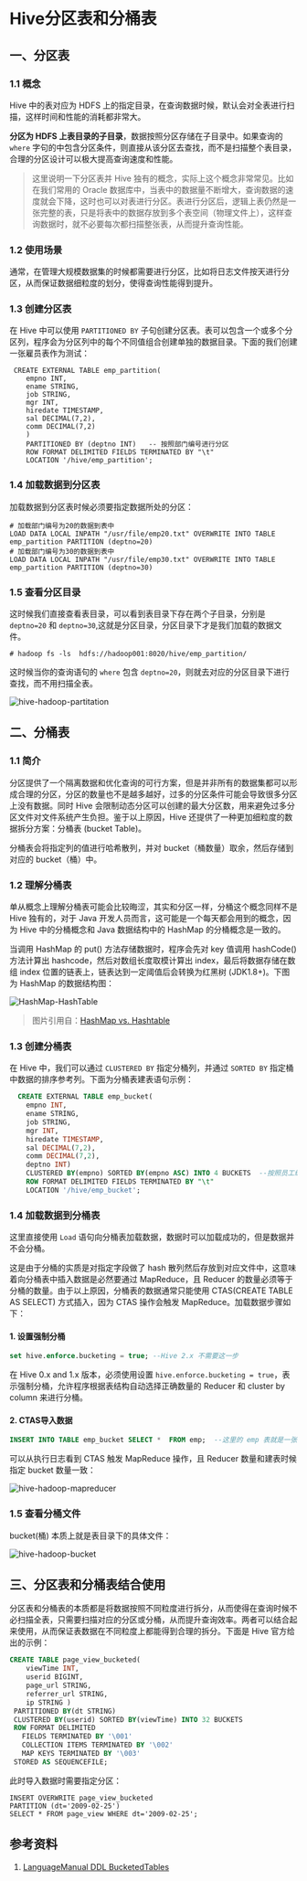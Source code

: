 # Hive分区表和分桶表


## 一、分区表

### 1.1 概念

Hive 中的表对应为 HDFS 上的指定目录，在查询数据时候，默认会对全表进行扫描，这样时间和性能的消耗都非常大。

**分区为 HDFS 上表目录的子目录**，数据按照分区存储在子目录中。如果查询的 `where` 字句的中包含分区条件，则直接从该分区去查找，而不是扫描整个表目录，合理的分区设计可以极大提高查询速度和性能。

>这里说明一下分区表并 Hive 独有的概念，实际上这个概念非常常见。比如在我们常用的 Oracle 数据库中，当表中的数据量不断增大，查询数据的速度就会下降，这时也可以对表进行分区。表进行分区后，逻辑上表仍然是一张完整的表，只是将表中的数据存放到多个表空间（物理文件上），这样查询数据时，就不必要每次都扫描整张表，从而提升查询性能。

### 1.2  使用场景

通常，在管理大规模数据集的时候都需要进行分区，比如将日志文件按天进行分区，从而保证数据细粒度的划分，使得查询性能得到提升。

### 1.3 创建分区表

在 Hive 中可以使用 `PARTITIONED BY` 子句创建分区表。表可以包含一个或多个分区列，程序会为分区列中的每个不同值组合创建单独的数据目录。下面的我们创建一张雇员表作为测试：

```shell
 CREATE EXTERNAL TABLE emp_partition(
    empno INT,
    ename STRING,
    job STRING,
    mgr INT,
    hiredate TIMESTAMP,
    sal DECIMAL(7,2),
    comm DECIMAL(7,2)
    )
    PARTITIONED BY (deptno INT)   -- 按照部门编号进行分区
    ROW FORMAT DELIMITED FIELDS TERMINATED BY "\t"
    LOCATION '/hive/emp_partition';
```

### 1.4 加载数据到分区表

加载数据到分区表时候必须要指定数据所处的分区：

```shell
# 加载部门编号为20的数据到表中
LOAD DATA LOCAL INPATH "/usr/file/emp20.txt" OVERWRITE INTO TABLE emp_partition PARTITION (deptno=20)
# 加载部门编号为30的数据到表中
LOAD DATA LOCAL INPATH "/usr/file/emp30.txt" OVERWRITE INTO TABLE emp_partition PARTITION (deptno=30)
```

### 1.5 查看分区目录

这时候我们直接查看表目录，可以看到表目录下存在两个子目录，分别是 `deptno=20` 和 `deptno=30`,这就是分区目录，分区目录下才是我们加载的数据文件。

```shell
# hadoop fs -ls  hdfs://hadoop001:8020/hive/emp_partition/
```

这时候当你的查询语句的 `where` 包含 `deptno=20`，则就去对应的分区目录下进行查找，而不用扫描全表。

<!-- <div align="center"> <img  src="https://gitee.com/heibaiying/BigData-Notes/raw/master/pictures/hive-hadoop-partitation.png"/> </div> -->
![hive-hadoop-partitation](/BigData-Notes/pictures/hive-hadoop-partitation.png)



## 二、分桶表

### 1.1 简介

分区提供了一个隔离数据和优化查询的可行方案，但是并非所有的数据集都可以形成合理的分区，分区的数量也不是越多越好，过多的分区条件可能会导致很多分区上没有数据。同时 Hive 会限制动态分区可以创建的最大分区数，用来避免过多分区文件对文件系统产生负担。鉴于以上原因，Hive 还提供了一种更加细粒度的数据拆分方案：分桶表 (bucket Table)。

分桶表会将指定列的值进行哈希散列，并对 bucket（桶数量）取余，然后存储到对应的 bucket（桶）中。

### 1.2 理解分桶表

单从概念上理解分桶表可能会比较晦涩，其实和分区一样，分桶这个概念同样不是 Hive 独有的，对于 Java 开发人员而言，这可能是一个每天都会用到的概念，因为 Hive 中的分桶概念和 Java 数据结构中的 HashMap 的分桶概念是一致的。

当调用 HashMap 的 put() 方法存储数据时，程序会先对 key 值调用 hashCode() 方法计算出 hashcode，然后对数组长度取模计算出 index，最后将数据存储在数组 index 位置的链表上，链表达到一定阈值后会转换为红黑树 (JDK1.8+)。下图为 HashMap 的数据结构图：

<!-- <div align="center"> <img width="600px"  src="https://gitee.com/heibaiying/BigData-Notes/raw/master/pictures/HashMap-HashTable.png"/> </div> -->
![HashMap-HashTable](/BigData-Notes/pictures/HashMap-HashTable.png)

> 图片引用自：[HashMap vs. Hashtable](http://www.itcuties.com/java/hashmap-hashtable/)

### 1.3 创建分桶表

在 Hive 中，我们可以通过 `CLUSTERED BY` 指定分桶列，并通过 `SORTED BY` 指定桶中数据的排序参考列。下面为分桶表建表语句示例：

```sql
  CREATE EXTERNAL TABLE emp_bucket(
    empno INT,
    ename STRING,
    job STRING,
    mgr INT,
    hiredate TIMESTAMP,
    sal DECIMAL(7,2),
    comm DECIMAL(7,2),
    deptno INT)
    CLUSTERED BY(empno) SORTED BY(empno ASC) INTO 4 BUCKETS  --按照员工编号散列到四个 bucket 中
    ROW FORMAT DELIMITED FIELDS TERMINATED BY "\t"
    LOCATION '/hive/emp_bucket';
```

### 1.4 加载数据到分桶表

这里直接使用 `Load` 语句向分桶表加载数据，数据时可以加载成功的，但是数据并不会分桶。

这是由于分桶的实质是对指定字段做了 hash 散列然后存放到对应文件中，这意味着向分桶表中插入数据是必然要通过 MapReduce，且 Reducer 的数量必须等于分桶的数量。由于以上原因，分桶表的数据通常只能使用 CTAS(CREATE TABLE AS SELECT) 方式插入，因为 CTAS 操作会触发 MapReduce。加载数据步骤如下：

#### 1. 设置强制分桶

```sql
set hive.enforce.bucketing = true; --Hive 2.x 不需要这一步
```
在 Hive 0.x and 1.x 版本，必须使用设置 `hive.enforce.bucketing = true`，表示强制分桶，允许程序根据表结构自动选择正确数量的 Reducer 和 cluster by  column 来进行分桶。

#### 2. CTAS导入数据

```sql
INSERT INTO TABLE emp_bucket SELECT *  FROM emp;  --这里的 emp 表就是一张普通的雇员表
```

可以从执行日志看到 CTAS 触发 MapReduce 操作，且 Reducer 数量和建表时候指定 bucket 数量一致：

<!-- <div align="center"> <img  src="https://gitee.com/heibaiying/BigData-Notes/raw/master/pictures/hive-hadoop-mapreducer.png"/> </div> -->
![hive-hadoop-mapreducer](/BigData-Notes/pictures/hive-hadoop-mapreducer.png)

### 1.5 查看分桶文件

bucket(桶) 本质上就是表目录下的具体文件：

<!-- <div align="center"> <img  src="https://gitee.com/heibaiying/BigData-Notes/raw/master/pictures/hive-hadoop-bucket.png"/> </div> -->
![hive-hadoop-bucket](/BigData-Notes/pictures/hive-hadoop-bucket.png)



## 三、分区表和分桶表结合使用

分区表和分桶表的本质都是将数据按照不同粒度进行拆分，从而使得在查询时候不必扫描全表，只需要扫描对应的分区或分桶，从而提升查询效率。两者可以结合起来使用，从而保证表数据在不同粒度上都能得到合理的拆分。下面是 Hive 官方给出的示例：

```sql
CREATE TABLE page_view_bucketed(
	viewTime INT, 
    userid BIGINT,
    page_url STRING, 
    referrer_url STRING,
    ip STRING )
 PARTITIONED BY(dt STRING)
 CLUSTERED BY(userid) SORTED BY(viewTime) INTO 32 BUCKETS
 ROW FORMAT DELIMITED
   FIELDS TERMINATED BY '\001'
   COLLECTION ITEMS TERMINATED BY '\002'
   MAP KEYS TERMINATED BY '\003'
 STORED AS SEQUENCEFILE;
```

此时导入数据时需要指定分区：

```shell
INSERT OVERWRITE page_view_bucketed
PARTITION (dt='2009-02-25')
SELECT * FROM page_view WHERE dt='2009-02-25';
```



## 参考资料

1. [LanguageManual DDL BucketedTables](https://cwiki.apache.org/confluence/display/Hive/LanguageManual+DDL+BucketedTables)

